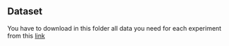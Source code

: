 ## Dataset

You have to download in this folder all data you need for each experiment from this [link](https://univpm-my.sharepoint.com/:f:/g/personal/s1084334_pm_univpm_it/EsCPooRruZ9OsXGJjddHf4YBPisDGy-Rmys1HWb8OyYYVA?e=chqwFt)
